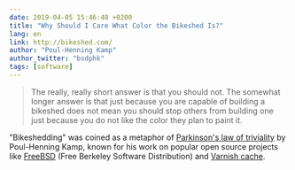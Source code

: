 ```yaml
---
date: 2019-04-05 15:46:48 +0200
title: "Why Should I Care What Color the Bikeshed Is?"
lang: en
link: http://bikeshed.com/
author: "Poul-Henning Kamp"
author_twitter: "bsdphk"
tags: [software]
---
```


> The really, really short answer is that you should not. The somewhat longer answer is that just because you are capable of building a bikeshed does not mean you should stop others from building one just because you do not like the color they plan to paint it.

"Bikeshedding" was coined as a metaphor of [Parkinson's law of triviality](https://en.wikipedia.org/wiki/Law_of_triviality) by Poul-Henning Kamp, known for his work on popular open source projects like [FreeBSD](https://en.wikipedia.org/wiki/FreeBSD) (Free Berkeley Software Distribution) and [Varnish cache](https://en.wikipedia.org/wiki/Varnish_cache).